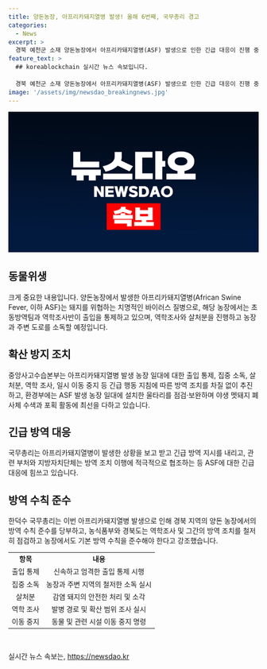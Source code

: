 ```yaml
---
title: 양돈농장, 아프리카돼지열병 발생! 올해 6번째, 국무총리 경고
categories:
  - News
excerpt: >
  경북 예천군 소재 양돈농장에서 아프리카돼지열병(ASF) 발생으로 인한 긴급 대응이 진행 중입니다. 900여 마리의 돼지가 사육 중이던 이 농장은 이번 발병으로 올해 6번째 확진된 사례가 됐습니다. 이에 중앙사고수습본부는 출입 통제 및 역학조사, 살처분, 일시 이동 중지 명령 등 긴급 대응을 실시 중이며, 한덕수 국무총리 역시 긴급 방역 조치를 지시하고 현장 상황을 촉구했습니다. 관련 부처와 지방자치단체는 적극 협조를 요청하고, 농식품부와 경북도는 방역 조치를 강화해달라고 당부했습니다.
feature_text: >
  ## koreablockchain 실시간 뉴스 속보입니다.

  경북 예천군 소재 양돈농장에서 아프리카돼지열병(ASF) 발생으로 인한 긴급 대응이 진행 중입니다. 900여 마리의 돼지가 사육 중이던 이 농장은 이번 발병으로 올해 6번째 확진된 사례가 됐습니다. 이에 중앙사고수습본부는 출입 통제 및 역학조사, 살처분, 일시 이동 중지 명령 등 긴급 대응을 실시 중이며, 한덕수 국무총리 역시 긴급 방역 조치를 지시하고 현장 상황을 촉구했습니다. 관련 부처와 지방자치단체는 적극 협조를 요청하고, 농식품부와 경북도는 방역 조치를 강화해달라고 당부했습니다.
image: '/assets/img/newsdao_breakingnews.jpg'
---
```


<p><img src="/assets/img/newsdao_breakingnews.jpg" alt="koreablockchain 속보" /></p>

<h2 data-ke-size="size26">동물위생</h2>

<p data-ke-size="size16">크게 중요한 내용입니다. 양돈농장에서 발생한 아프리카돼지열병(African Swine Fever, 이하 ASF)는 돼지를 위협하는 치명적인 바이러스 질병으로, 해당 농장에서는 초동방역팀과 역학조사반이 출입을 통제하고 있으며, 역학조사와 살처분을 진행하고 농장과 주변 도로를 소독할 예정입니다.</p>

<h2 data-ke-size="size26">확산 방지 조치</h2>

<p data-ke-size="size16">중앙사고수습본부는 아프리카돼지열병 발생 농장 일대에 대한 출입 통제, 집중 소독, 살처분, 역학 조사, 일시 이동 중지 등 긴급 행동 지침에 따른 방역 조치를 차질 없이 추진하고, 환경부에는 ASF 발생 농장 일대에 설치한 울타리를 점검·보완하며 야생 멧돼지 폐사체 수색과 포획 활동에 최선을 다하고 있습니다.</p>

<h2 data-ke-size="size26">긴급 방역 대응</h2>

<p data-ke-size="size16">국무총리는 아프리카돼지열병이 발생한 상황을 보고 받고 긴급 방역 지시를 내리고, 관련 부처와 지방자치단체는 방역 조치 이행에 적극적으로 협조하는 등 ASF에 대한 긴급 대응에 힘쓰고 있습니다.</p>

<h2 data-ke-size="size26">방역 수칙 준수</h2>

<p data-ke-size="size16">한덕수 국무총리는 이번 아프리카돼지열병 발생으로 인해 경북 지역의 양돈 농장에서의 방역 수칙 준수를 당부하고, 농식품부와 경북도는 역학조사 및 그간의 방역 조치를 철저히 점검하고 농장에서도 기본 방역 수칙을 준수해야 한다고 강조했습니다.</p>

<table>
  <tbody>
    <tr>
      <td style="text-align: center; height: 17px;"><b>항목</b></td>
      <td style="text-align: center; height: 17px;"><b>내용</b></td>
    </tr>
    <tr>
      <td style="text-align: center;">출입 통제</td>
      <td style="text-align: center;">신속하고 엄격한 출입 통제 시행</td>
    </tr>
    <tr>
      <td style="text-align: center;">집중 소독</td>
      <td style="text-align: center;">농장과 주변 지역의 철저한 소독 실시</td>
    </tr>
    <tr>
      <td style="text-align: center;">살처분</td>
      <td style="text-align: center;">감염 돼지의 안전한 처리 및 소각</td>
    </tr>
    <tr>
      <td style="text-align: center;">역학 조사</td>
      <td style="text-align: center;">발병 경로 및 확산 범위 조사 실시</td>
    </tr>
    <tr>
      <td style="text-align: center;">이동 중지</td>
      <td style="text-align: center;">동물 및 관련 시설 이동 중지 명령</td>
    </tr>
  </tbody>
</table>

<p data-ke-size="size16">&nbsp;</p>
실시간 뉴스 속보는, <a href="https://newsdao.kr" rel="dofollow">https://newsdao.kr</a>


